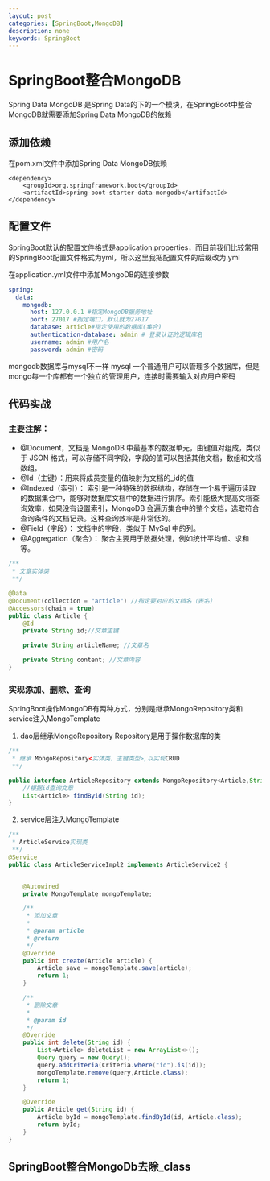 ```yaml
---
layout: post
categories: [SpringBoot,MongoDB]
description: none
keywords: SpringBoot
---
```

# SpringBoot整合MongoDB
Spring Data MongoDB 是Spring Data的下的一个模块，在SpringBoot中整合MongoDB就需要添加Spring Data MongoDB的依赖

## 添加依赖
在pom.xml文件中添加Spring Data MongoDB依赖
```text
<dependency>
	<groupId>org.springframework.boot</groupId>
	<artifactId>spring-boot-starter-data-mongodb</artifactId>
</dependency>
```

## 配置文件
SpringBoot默认的配置文件格式是application.properties，而目前我们比较常用的SpringBoot配置文件格式为yml，所以这里我把配置文件的后缀改为.yml

在application.yml文件中添加MongoDB的连接参数
```yaml
spring:
  data:
    mongodb:
      host: 127.0.0.1 #指定MongoDB服务地址
      port: 27017 #指定端口，默认就为27017
      database: article#指定使用的数据库(集合)
      authentication-database: admin # 登录认证的逻辑库名
      username: admin #用户名
      password: admin #密码
```
mongodb数据库与mysql不一样 mysql 一个普通用户可以管理多个数据库，但是mongo每一个库都有一个独立的管理用户，连接时需要输入对应用户密码

## 代码实战
### 主要注解：
- @Document，文档是 MongoDB 中最基本的数据单元，由键值对组成，类似于 JSON 格式，可以存储不同字段，字段的值可以包括其他文档，数组和文档数组。
- @Id（主键）：用来将成员变量的值映射为文档的_id的值
- @Indexed（索引）： 索引是一种特殊的数据结构，存储在一个易于遍历读取的数据集合中，能够对数据库文档中的数据进行排序。索引能极大提高文档查询效率，如果没有设置索引，MongoDB 会遍历集合中的整个文档，选取符合查询条件的文档记录。这种查询效率是非常低的。
- @Field（字段）： 文档中的字段，类似于 MySql 中的列。
- @Aggregation（聚合）： 聚合主要用于数据处理，例如统计平均值、求和等。
```java
/**
 * 文章实体类
 **/

@Data
@Document(collection = "article") //指定要对应的文档名（表名）
@Accessors(chain = true)
public class Article {
    @Id
    private String id;//文章主键

    private String articleName; //文章名

    private String content; //文章内容
}

```

### 实现添加、删除、查询
SpringBoot操作MongoDB有两种方式，分别是继承MongoRepository类和service注入MongoTemplate

1. dao层继承MongoRepository
Repository是用于操作数据库的类
```java
/**
 * 继承 MongoRepository<实体类，主键类型>,以实现CRUD
 **/

public interface ArticleRepository extends MongoRepository<Article,String> {
	//根据id查询文章
    List<Article> findByid(String id);
}
```

2. service层注入MongoTemplate
```java
/**
 * ArticleService实现类
 **/
@Service
public class ArticleServiceImpl2 implements ArticleService2 {


    @Autowired
    private MongoTemplate mongoTemplate;

    /**
     * 添加文章
     *
     * @param article
     * @return
     */
    @Override
    public int create(Article article) {
        Article save = mongoTemplate.save(article);
        return 1;
    }

    /**
     * 删除文章
     *
     * @param id
     */
    @Override
    public int delete(String id) {
        List<Article> deleteList = new ArrayList<>();
        Query query = new Query();
        query.addCriteria(Criteria.where("id").is(id));
        mongoTemplate.remove(query,Article.class);
        return 1;
    }

    @Override
    public Article get(String id) {
        Article byId = mongoTemplate.findById(id, Article.class);
        return byId;
    }
}

```

## SpringBoot整合MongoDb去除_class
